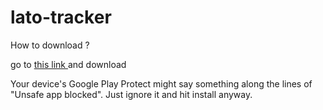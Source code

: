 # lato-tracker

How to download ?

go to 
<a href="https://jake-xy.github.io/lato-tracker/master/app/release/app-release.apk" target="_blank">
this link
</a>
and download


Your device's Google Play Protect might say something along the lines of "Unsafe app blocked". Just ignore it and hit install anyway.
